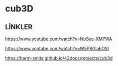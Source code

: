 # cub3D

LİNKLER
-------
https://www.youtube.com/watch?v=NbSee-XM7WA

https://www.youtube.com/watch?v=W5P8GlaEOSI

https://harm-smits.github.io/42docs/projects/cub3d

